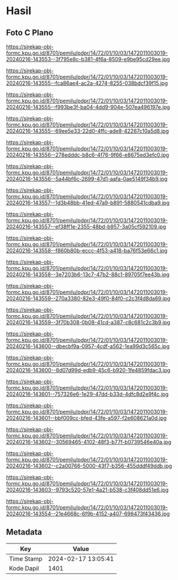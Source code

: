 # Hasil

## Foto C Plano

https://sirekap-obj-formc.kpu.go.id/8701/pemilu/pdpr/14/72/01/10/03/1472011003019-20240216-143553--3f795e8c-b381-4f6a-8509-e9be95cd29ee.jpg

https://sirekap-obj-formc.kpu.go.id/8701/pemilu/pdpr/14/72/01/10/03/1472011003019-20240216-143555--fca86ae4-ac2a-4274-8255-038bdcf39f15.jpg

https://sirekap-obj-formc.kpu.go.id/8701/pemilu/pdpr/14/72/01/10/03/1472011003019-20240216-143555--f993be3f-ba04-4dd9-904e-507ea496197e.jpg

https://sirekap-obj-formc.kpu.go.id/8701/pemilu/pdpr/14/72/01/10/03/1472011003019-20240216-143555--69ee5e33-22d0-4ffc-ade8-42267c10a5d8.jpg

https://sirekap-obj-formc.kpu.go.id/8701/pemilu/pdpr/14/72/01/10/03/1472011003019-20240216-143556--278edddc-b8c6-4f76-9f66-e8675ed3efc0.jpg

https://sirekap-obj-formc.kpu.go.id/8701/pemilu/pdpr/14/72/01/10/03/1472011003019-20240216-143556--5a44bf6c-2699-47d1-aafa-0ae5149f34b9.jpg

https://sirekap-obj-formc.kpu.go.id/8701/pemilu/pdpr/14/72/01/10/03/1472011003019-20240216-143557--1d3b48bb-41ed-47a9-b891-5880541cdba9.jpg

https://sirekap-obj-formc.kpu.go.id/8701/pemilu/pdpr/14/72/01/10/03/1472011003019-20240216-143557--ef38ff1e-2355-48bd-b957-3a05cf592109.jpg

https://sirekap-obj-formc.kpu.go.id/8701/pemilu/pdpr/14/72/01/10/03/1472011003019-20240216-143558--f860b80b-eccc-4f53-a418-ba76f53e66c1.jpg

https://sirekap-obj-formc.kpu.go.id/8701/pemilu/pdpr/14/72/01/10/03/1472011003019-20240216-143558--3e7203b6-13c7-47b2-88c1-89705f7ee43b.jpg

https://sirekap-obj-formc.kpu.go.id/8701/pemilu/pdpr/14/72/01/10/03/1472011003019-20240216-143559--270a3380-82e3-49f0-84f0-c2c3f4d8da69.jpg

https://sirekap-obj-formc.kpu.go.id/8701/pemilu/pdpr/14/72/01/10/03/1472011003019-20240216-143559--3f70b308-0b08-41cd-a387-c8c681c2c3b9.jpg

https://sirekap-obj-formc.kpu.go.id/8701/pemilu/pdpr/14/72/01/10/03/1472011003019-20240216-143600--dbecbf9a-0957-4cdf-a562-1ea99d3c565c.jpg

https://sirekap-obj-formc.kpu.go.id/8701/pemilu/pdpr/14/72/01/10/03/1472011003019-20240216-143600--8d07d99d-edb9-45c6-b920-1fe4859fdac3.jpg

https://sirekap-obj-formc.kpu.go.id/8701/pemilu/pdpr/14/72/01/10/03/1472011003019-20240216-143601--757326e6-1e29-47dd-b33d-4dfc8d2e9f4c.jpg

https://sirekap-obj-formc.kpu.go.id/8701/pemilu/pdpr/14/72/01/10/03/1472011003019-20240216-143601--bbf009cc-bfed-43fe-a597-f2e608621a0d.jpg

https://sirekap-obj-formc.kpu.go.id/8701/pemilu/pdpr/14/72/01/10/03/1472011003019-20240216-143602--30569465-4102-48f3-b77f-b0739546e40a.jpg

https://sirekap-obj-formc.kpu.go.id/8701/pemilu/pdpr/14/72/01/10/03/1472011003019-20240216-143602--c2a00766-5000-43f7-b356-455dddf49ddb.jpg

https://sirekap-obj-formc.kpu.go.id/8701/pemilu/pdpr/14/72/01/10/03/1472011003019-20240216-143603--9793c520-57e1-4a21-b538-c3f408dd51e6.jpg

https://sirekap-obj-formc.kpu.go.id/8701/pemilu/pdpr/14/72/01/10/03/1472011003019-20240216-143554--21e4668c-6f9b-4152-a407-698473f43436.jpg


## Metadata

| Key        | Value               |
| ---------- | ------------------- |
| Time Stamp | 2024-02-17 13:05:41 |
| Kode Dapil | 1401                |



